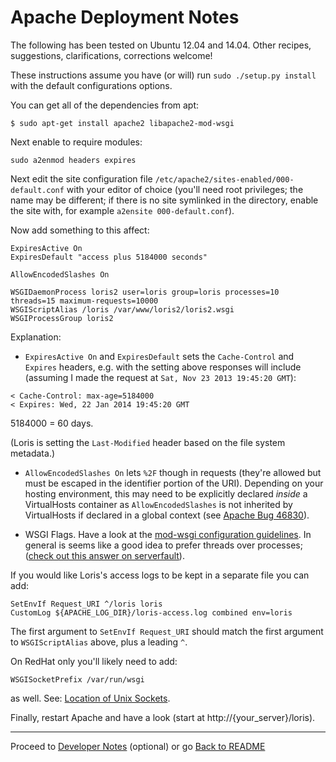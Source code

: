 Apache Deployment Notes
=======================

The following has been tested on Ubuntu 12.04 and 14.04. Other recipes, suggestions, clarifications, corrections welcome!

These instructions assume you have (or will) run `sudo ./setup.py install` with the default configurations options.

You can get all of the dependencies from apt:

```
$ sudo apt-get install apache2 libapache2-mod-wsgi
```

Next enable to require modules:

``
sudo a2enmod headers expires
``

Next edit the site configuration file `/etc/apache2/sites-enabled/000-default.conf` with your editor of choice (you'll need root privileges; the name may be different; if there is no site symlinked in the directory, enable the site with, for example `a2ensite 000-default.conf`).

Now add something to this affect:

```
ExpiresActive On
ExpiresDefault "access plus 5184000 seconds"

AllowEncodedSlashes On

WSGIDaemonProcess loris2 user=loris group=loris processes=10 threads=15 maximum-requests=10000
WSGIScriptAlias /loris /var/www/loris2/loris2.wsgi
WSGIProcessGroup loris2
```

Explanation:

 * `ExpiresActive On` and `ExpiresDefault` sets the `Cache-Control` and `Expires` headers, e.g. with the setting above responses will include (assuming I made the request at `Sat, Nov 23 2013 19:45:20 GMT`):

 ```
 < Cache-Control: max-age=5184000
 < Expires: Wed, 22 Jan 2014 19:45:20 GMT
 ```

 5184000 = 60 days.

 (Loris is setting the `Last-Modified` header based on the file system metadata.)

 * `AllowEncodedSlashes On` lets `%2F` though in requests (they're allowed but must be escaped in the identifier portion of the URI). Depending on your hosting environment, this may need to be explicitly declared *inside* a VirtualHosts container as `AllowEncodedSlashes` is not inherited by VirtualHosts if declared in a global context (see [Apache Bug 46830](https://bz.apache.org/bugzilla/show_bug.cgi?id=46830)).

 * WSGI Flags. Have a look at the [mod-wsgi configuration guidelines](https://code.google.com/p/modwsgi/wiki/ConfigurationGuidelines). In general is seems like a good idea to prefer threads over processes; ([check out this answer on serverfault](http://serverfault.com/a/146382)).

 If you would like Loris's access logs to be kept in a separate file you can add:

 ```
 SetEnvIf Request_URI ^/loris loris
 CustomLog ${APACHE_LOG_DIR}/loris-access.log combined env=loris
 ```

The first argument to `SetEnvIf Request_URI` should match the first argument to `WSGIScriptAlias` above, plus a leading `^`.

On RedHat only you'll likely need to add:

```
WSGISocketPrefix /var/run/wsgi
```

as well. See: [Location of Unix Sockets](http://code.google.com/p/modwsgi/wiki/ConfigurationIssues#Location_Of_UNIX_Sockets).

Finally, restart Apache and have a look (start at http://{your_server}/loris).

* * *

Proceed to [Developer Notes](develop.md) (optional) or go [Back to README](../README.md)
